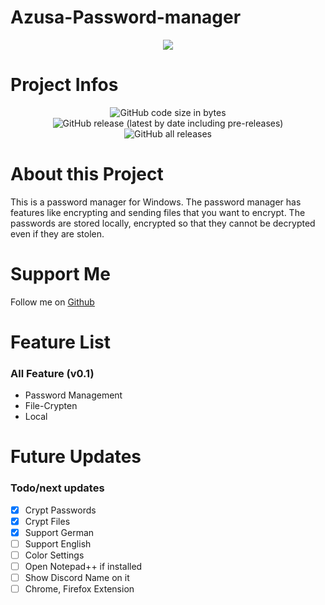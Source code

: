 # Azusa-Password-manager


<p align="center">
  <img src="https://cdn.discordapp.com/attachments/837987172342038569/840292698313457704/Title.png">
</p>

# Project Infos

<p align="center">
  <img alt="GitHub code size in bytes" src="https://img.shields.io/github/languages/code-size/Azusa-chxn/Azusa-Password-Manager?style=for-the-badge">
  <img alt="GitHub release (latest by date including pre-releases)" src="https://img.shields.io/github/v/release/Azusa-chxn/Azusa-Password-Manager?include_prereleases&style=for-the-badge">
  <img alt="GitHub all releases" src="https://img.shields.io/github/downloads/Azusa-chxn/Azusa-Password-Manager/total?color=%230099cc&style=for-the-badge">
</p>

# About this Project

This is a password manager for Windows. The password manager has features like encrypting and sending files that you want to encrypt.
The passwords are stored locally, encrypted so that they cannot be decrypted even if they are stolen.  

# Support Me

Follow me on [Github](https://github.com/Azusa-chxn)

# Feature List

### All Feature (v0.1)
* Password Management
* File-Crypten
* Local

# Future Updates

### Todo/next updates
- [x] Crypt Passwords
- [x] Crypt Files
- [x] Support German
- [ ] Support English
- [ ] Color Settings
- [ ] Open Notepad++ if installed
- [ ] Show Discord Name on it
- [ ] Chrome, Firefox Extension
